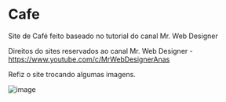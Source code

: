 # Cafe

Site de Café feito baseado no tutorial do canal Mr. Web Designer

Direitos do sites reservados ao canal Mr. Web Designer - https://www.youtube.com/c/MrWebDesignerAnas

Refiz o site trocando algumas imagens.

![image](https://user-images.githubusercontent.com/78983450/149680890-78e3e587-f46b-4b57-9fbd-5e850e9ed21c.png)

